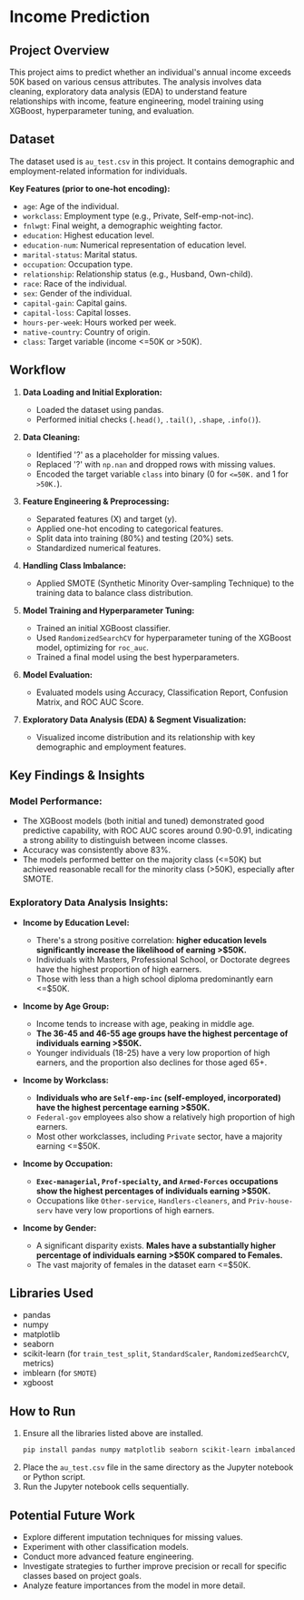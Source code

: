 
# Income Prediction

## Project Overview

This project aims to predict whether an individual's annual income exceeds 50K based on various census attributes. The analysis involves data cleaning, exploratory data analysis (EDA) to understand feature relationships with income, feature engineering, model training using XGBoost, hyperparameter tuning, and evaluation.

## Dataset

The dataset used is `au_test.csv` in this project. It contains demographic and employment-related information for individuals.

**Key Features (prior to one-hot encoding):**
*   `age`: Age of the individual.
*   `workclass`: Employment type (e.g., Private, Self-emp-not-inc).
*   `fnlwgt`: Final weight, a demographic weighting factor.
*   `education`: Highest education level.
*   `education-num`: Numerical representation of education level.
*   `marital-status`: Marital status.
*   `occupation`: Occupation type.
*   `relationship`: Relationship status (e.g., Husband, Own-child).
*   `race`: Race of the individual.
*   `sex`: Gender of the individual.
*   `capital-gain`: Capital gains.
*   `capital-loss`: Capital losses.
*   `hours-per-week`: Hours worked per week.
*   `native-country`: Country of origin.
*   `class`: Target variable (income <=50K or >50K).

## Workflow

1.  **Data Loading and Initial Exploration:**
    *   Loaded the dataset using pandas.
    *   Performed initial checks (`.head()`, `.tail()`, `.shape`, `.info()`).

2.  **Data Cleaning:**
    *   Identified '?' as a placeholder for missing values.
    *   Replaced '?' with `np.nan` and dropped rows with missing values.
    *   Encoded the target variable `class` into binary (0 for `<=50K.` and 1 for `>50K.`).

3.  **Feature Engineering & Preprocessing:**
    *   Separated features (X) and target (y).
    *   Applied one-hot encoding to categorical features.
    *   Split data into training (80%) and testing (20%) sets.
    *   Standardized numerical features.

4.  **Handling Class Imbalance:**
    *   Applied SMOTE (Synthetic Minority Over-sampling Technique) to the training data to balance class distribution.

5.  **Model Training and Hyperparameter Tuning:**
    *   Trained an initial XGBoost classifier.
    *   Used `RandomizedSearchCV` for hyperparameter tuning of the XGBoost model, optimizing for `roc_auc`.
    *   Trained a final model using the best hyperparameters.

6.  **Model Evaluation:**
    *   Evaluated models using Accuracy, Classification Report, Confusion Matrix, and ROC AUC Score.

7.  **Exploratory Data Analysis (EDA) & Segment Visualization:**
    *   Visualized income distribution and its relationship with key demographic and employment features.

## Key Findings & Insights

### Model Performance:
*   The XGBoost models (both initial and tuned) demonstrated good predictive capability, with ROC AUC scores around 0.90-0.91, indicating a strong ability to distinguish between income classes.
*   Accuracy was consistently above 83%.
*   The models performed better on the majority class (<=50K) but achieved reasonable recall for the minority class (>50K), especially after SMOTE.

### Exploratory Data Analysis Insights:

*   **Income by Education Level:**
    *   There's a strong positive correlation: **higher education levels significantly increase the likelihood of earning >$50K.**
    *   Individuals with Masters, Professional School, or Doctorate degrees have the highest proportion of high earners.
    *   Those with less than a high school diploma predominantly earn <=$50K.

*   **Income by Age Group:**
    *   Income tends to increase with age, peaking in middle age.
    *   **The 36-45 and 46-55 age groups have the highest percentage of individuals earning >$50K.**
    *   Younger individuals (18-25) have a very low proportion of high earners, and the proportion also declines for those aged 65+.

*   **Income by Workclass:**
    *   **Individuals who are `Self-emp-inc` (self-employed, incorporated) have the highest percentage earning >$50K.**
    *   `Federal-gov` employees also show a relatively high proportion of high earners.
    *   Most other workclasses, including `Private` sector, have a majority earning <=$50K.

*   **Income by Occupation:**
    *   **`Exec-managerial`, `Prof-specialty`, and `Armed-Forces` occupations show the highest percentages of individuals earning >$50K.**
    *   Occupations like `Other-service`, `Handlers-cleaners`, and `Priv-house-serv` have very low proportions of high earners.

*   **Income by Gender:**
    *   A significant disparity exists. **Males have a substantially higher percentage of individuals earning >$50K compared to Females.**
    *   The vast majority of females in the dataset earn <=$50K.

## Libraries Used

*   pandas
*   numpy
*   matplotlib
*   seaborn
*   scikit-learn (for `train_test_split`, `StandardScaler`, `RandomizedSearchCV`, metrics)
*   imblearn (for `SMOTE`)
*   xgboost

## How to Run

1.  Ensure all the libraries listed above are installed.
    ```bash
    pip install pandas numpy matplotlib seaborn scikit-learn imbalanced-learn xgboost
    ```
2.  Place the `au_test.csv` file in the same directory as the Jupyter notebook or Python script.
3.  Run the Jupyter notebook cells sequentially.

## Potential Future Work

*   Explore different imputation techniques for missing values.
*   Experiment with other classification models.
*   Conduct more advanced feature engineering.
*   Investigate strategies to further improve precision or recall for specific classes based on project goals.
*   Analyze feature importances from the model in more detail.
